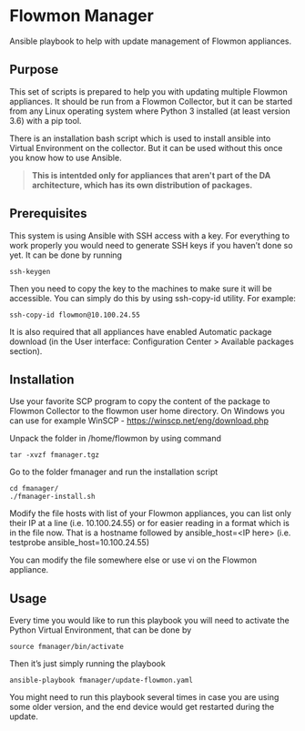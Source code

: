 # Flowmon Manager

Ansible playbook to help with update management of Flowmon appliances.

## Purpose
This set of scripts is prepared to help you with updating multiple Flowmon appliances. It should be run from a Flowmon Collector, but it can be started from any Linux operating system where Python 3 installed (at least version 3.6) with a pip tool.

There is an installation bash script which is used to install ansible into Virtual Environment on the collector. But it can be used without this once you know how to use Ansible.

>**This is intentded only for appliances that aren't part of the DA architecture, which has its own distribution of packages.**
## Prerequisites
This system is using Ansible with SSH access with a key. For everything to work properly you would need to generate SSH keys if you haven’t done so yet. It can be done by running
```
ssh-keygen
```
Then you need to copy the key to the machines to make sure it will be accessible. You can simply do this by using ssh-copy-id utility. For example:
```
ssh-copy-id flowmon@10.100.24.55
```
It is also required that all appliances have enabled Automatic package download (in the User interface: Configuration Center > Available packages section).
## Installation
Use your favorite SCP program to copy the content of the package to Flowmon Collector to the flowmon user home directory. On Windows you can use for example WinSCP - <https://winscp.net/eng/download.php>

Unpack the folder in /home/flowmon by using command 
```
tar -xvzf fmanager.tgz
```
Go to the folder fmanager and run the installation script
```
cd fmanager/
./fmanager-install.sh
```
Modify the file hosts with list of your Flowmon appliances, you can list only their IP at a line (i.e. 10.100.24.55) or for easier reading in a format which is in the file now. That is a hostname followed by ansible\_host=\<IP here\> (i.e. testprobe ansible\_host=10.100.24.55)

You can modify the file somewhere else or use vi on the Flowmon appliance.
## Usage
Every time you would like to run this playbook you will need to activate the Python Virtual Environment, that can be done by
```
source fmanager/bin/activate
```
Then it’s just simply running the playbook
```
ansible-playbook fmanager/update-flowmon.yaml
```
You might need to run this playbook several times in case you are using some older version, and the end device would get restarted during the update.
